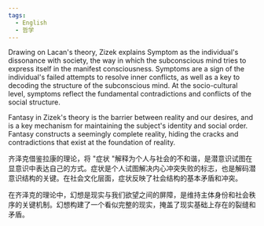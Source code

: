 ```yaml
---
tags:
  - English
  - 哲学
---
```

Drawing on Lacan's theory, Zizek explains Symptom as the individual's dissonance with society, the way in which the subconscious mind tries to express itself in the manifest consciousness. Symptoms are a sign of the individual's failed attempts to resolve inner conflicts, as well as a key to decoding the structure of the subconscious mind. At the socio-cultural level, symptoms reflect the fundamental contradictions and conflicts of the social structure.

Fantasy in Zizek's theory is the barrier between reality and our desires, and is a key mechanism for maintaining the subject's identity and social order. Fantasy constructs a seemingly complete reality, hiding the cracks and contradictions that exist at the foundation of reality.


齐泽克借鉴拉康的理论，将 "症状 "解释为个人与社会的不和谐，是潜意识试图在显意识中表达自己的方式。症状是个人试图解决内心冲突失败的标志，也是解码潜意识结构的关键。在社会文化层面，症状反映了社会结构的基本矛盾和冲突。

在齐泽克的理论中，幻想是现实与我们欲望之间的屏障，是维持主体身份和社会秩序的关键机制。幻想构建了一个看似完整的现实，掩盖了现实基础上存在的裂缝和矛盾。